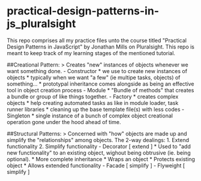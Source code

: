 # practical-design-patterns-in-js_pluralsight
This repo comprises all my practice files unto the course titled "Practical Design Patterns in JavaScript" by Jonathan Mills on  Pluralsight.
This repo is meant to keep track of my learning stages of the mentioned tutorial.


##Creational Pattern:
    > Creates "new" instances of objects whenever we want something done.
        - Constructor
            * we use to create new instances of objects
            * typically when we want "a few" (ie multipe tasks, objects) of something...
            * prototypal inheritance comes alongside as being an effective tool in object creation process
        - Module
            * "Bundle of methods" that creates a bundle or group of like things together.
        - Factory
            * creates complex objects
            * help creating automated tasks as like in module loader, task runner libraries
            * cleaning up the base template file(s) with less codes
        - Singleton
            * single instance of a bunch of complex object creational operation gone under the hood ahead of time.


##Structural Patterns:
    > Concerned with "how" objects are made up and simplify the "relationships" among objects.
    The 2-way dealings: 1. Extend functionality 2. Simplify functionality
        - Decorator     [ extend ]
            * Used to "add new functionality" to an existing object, wighout being obtrusive (ie. being optional).
            * More complete inheritance
            * Wraps an object
            * Protects existing object
            * Allows extended functionality
        - Facade        [ simplify ]
        - Flyweight     [ simplify ]
